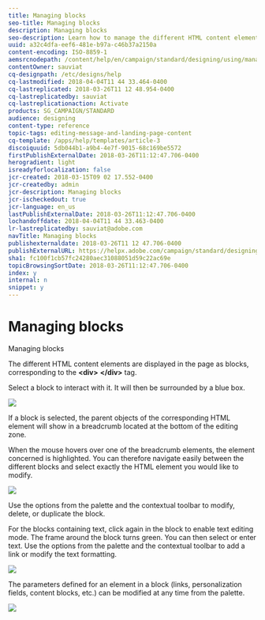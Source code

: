 ```yaml
---
title: Managing blocks
seo-title: Managing blocks
description: Managing blocks
seo-description: Learn how to manage the different HTML content elements in a message.
uuid: a32c4dfa-eef6-481e-b97a-c46b37a2150a
content-encoding: ISO-8859-1
aemsrcnodepath: /content/help/en/campaign/standard/designing/using/managing-blocks
contentOwner: sauviat
cq-designpath: /etc/designs/help
cq-lastmodified: 2018-04-04T11 44 33.464-0400
cq-lastreplicated: 2018-03-26T11 12 48.954-0400
cq-lastreplicatedby: sauviat
cq-lastreplicationaction: Activate
products: SG_CAMPAIGN/STANDARD
audience: designing
content-type: reference
topic-tags: editing-message-and-landing-page-content
cq-template: /apps/help/templates/article-3
discoiquuid: 5db044b1-a9b4-4e7f-9015-68c169be5572
firstPublishExternalDate: 2018-03-26T11:12:47.706-0400
herogradient: light
isreadyforlocalization: false
jcr-created: 2018-03-15T09 02 17.552-0400
jcr-createdby: admin
jcr-description: Managing blocks
jcr-ischeckedout: true
jcr-language: en_us
lastPublishExternalDate: 2018-03-26T11:12:47.706-0400
lochandoffdate: 2018-04-04T11 44 33.463-0400
lr-lastreplicatedby: sauviat@adobe.com
navTitle: Managing blocks
publishexternaldate: 2018-03-26T11 12 47.706-0400
publishExternalURL: https://helpx.adobe.com/campaign/standard/designing/using/managing-blocks.html
sha1: fc100f1cb57fc24280aec31088051d59c22ac69e
topicBrowsingSortDate: 2018-03-26T11:12:47.706-0400
index: y
internal: n
snippet: y
---
```


# Managing blocks

Managing blocks

The different HTML content elements are displayed in the page as blocks, corresponding to the **&lt;div>** **&lt;/div>** tag.

Select a block to interact with it. It will then be surrounded by a blue box.

![](assets/delivery_content_15.png)

If a block is selected, the parent objects of the corresponding HTML element will show in a breadcrumb located at the bottom of the editing zone.

When the mouse hovers over one of the breadcrumb elements, the element concerned is highlighted. You can therefore navigate easily between the different blocks and select exactly the HTML element you would like to modify.

![](assets/delivery_content_4.png)

Use the options from the palette and the contextual toolbar to modify, delete, or duplicate the block.

For the blocks containing text, click again in the block to enable text editing mode. The frame around the block turns green. You can then select or enter text. Use the options from the palette and the contextual toolbar to add a link or modify the text formatting.

![](assets/delivery_content_16.png)

The parameters defined for an element in a block (links, personalization fields, content blocks, etc.) can be modified at any time from the palette.

![](assets/delivery_content_19.png)

